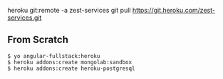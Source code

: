 heroku git:remote -a zest-services
git pull https://git.heroku.com/zest-services.git

## From Scratch

```
$ yo angular-fullstack:heroku
$ heroku addons:create mongolab:sandbox
$ heroku addons:create heroku-postgresql
```